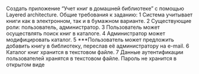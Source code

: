 Создать приложение “Учет книг в домашней библиотеке” с помощью Layered architecture. Общие требования к заданию:
1 Система учитывает книги как в электронном, так и в бумажном варианте.
2 Существующие роли: пользователь, администратор.
3 Пользователь может осуществлять поиск книг в каталоге.
4 Администратор может модифицировать каталог.
5 ***Пользователь может предложить добавить книгу в библиотеку, переслав её администратору на e-mail.
6 Каталог книг хранится в текстовом файле.
7 Данные аутентификации пользователей хранятся в текстовом файле. Пароль не хранится в открытом виде
